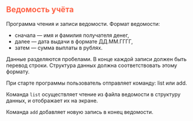 ## <font color="tomato">Ведомость учёта</font>

Программа чтения и записи ведомости. Формат ведомости:

* сначала — имя и фамилия получателя денег,
* далее — дата выдачи в формате ДД.ММ.ГГГГ,
* затем — сумма выплаты в рублях. 

Данные разделяются пробелами. 
В конце каждой записи должен быть перевод строки. 
Структура данных должна соответствовать этому формату.

При старте программы пользователь отправляет команду: list или add. 

Команда `list` осуществляет чтение из файла ведомости в структуру данных, и отображает их на экране.

Команда `add` добавляет новую запись в конец ведомости.